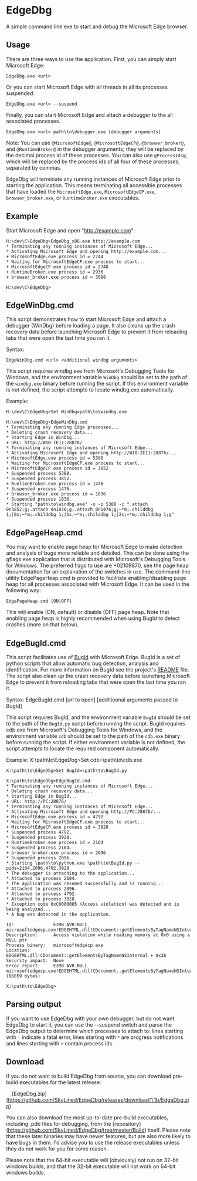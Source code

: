 EdgeDbg
==================

A simple command line exe to start and debug the Microsoft Edge browser.

Usage
-----
There are three ways to use the application. First, you can simply start
Microsoft Edge:

    EdgeDbg.exe <url>

Or you can start Microsoft Edge with all threads in all its processes suspended:

    EdgeDbg.exe <url> --suspend

Finally, you can start Microsoft Edge and attach a debugger to the all
associated processes.

    EdgeDbg.exe <url> path\to\debugger.exe [debugger arguments]

Note: You can use `@MicrosoftEdge@`, `@MicrosoftEdgeCP@`, `@browser_broker@`,
and `@RuntimeBroker@` in the debugger arguments; they will be replaced by the
decimal process id of these processes. You can also use `@ProcessIds@`, which
will be replaced by the process ids of all four of these processes, separated
by commas.

EdgeDbg will terminate any running instances of Microsoft Edge prior to starting
the application. This means terminating all accessible processes that have loaded
the `MicrosoftEdge.exe`, `MicrosoftEdgeCP.exe`, `browser_broker.exe`, or
`RuntimeBroker.exe` executables.

Example
-------
Start Microsoft Edge and open "http://example.com":

    H:\dev\C\EdgeDbg>EdgeDbg_x86.exe http://example.com
    * Terminating any running instances of Microsoft Edge...
    * Activating Microsoft Edge and opening http://example.com...
    + MicrosoftEdge.exe process id = 2744
    * Waiting for MicrosoftEdgeCP.exe process to start...
    + MicrosoftEdgeCP.exe process id = 2748
    + RuntimeBroker.exe process id = 2936
    + browser_broker.exe process id = 3088
    
    H:\dev\C\EdgeDbg>

EdgeWinDbg.cmd
--------------
This script demonstrates how to start Microsoft Edge and attach a debugger
(WinDbg) before loading a page. It also cleans up the crash recovery data before
launching Microsoft Edge to prevent it from reloading tabs that were open the
last time you ran it.

Syntax:

    EdgeWinDbg.cmd <url> <additional windbg arguments>

This script requires windbg.exe from Microsoft's Debugging Tools for Windows,
and the environment variable `WinDbg` should be set to the path of the
`windbg.exe` binary before running the script. If this environment variable is
not defined, the script attempts to locate windbg.exe automatically.

Example:

    H:\dev\C\EdgeDbg>Set WinDbg=path\to\windbg.exe
    
    H:\dev\C\EdgeDbg>EdgeWinDbg.cmd
    * Terminating any running Edge processes...
    * Deleting crash recovery data...
    * Starting Edge in WinDbg...
    + URL: http://W10-IE11:28876/
    * Terminating any running instances of Microsoft Edge...
    * Activating Microsoft Edge and opening http://W10-IE11:28876/...
    + MicrosoftEdge.exe process id = 5388
    * Waiting for MicrosoftEdgeCP.exe process to start...
    + MicrosoftEdgeCP.exe process id = 3852
    * Suspended process 5388.
    * Suspended process 3852.
    + RuntimeBroker.exe process id = 1476
    * Suspended process 1476.
    + browser_broker.exe process id = 1836
    * Suspended process 1836.
    * Starting "path\to\windbg.exe" -o -p 5388 -c ".attach 0n3852;g;.attach 0n1836;g;.attach 0n1476;g;~*m;.childdbg 1;|0s;~*m;.childdbg 1;|1s;~*m;.childdbg 1;|2s;~*m;.childdbg 1;g"

EdgePageHeap.cmd
----------------
You may want to enable page heap for Microsoft Edge to make detection and
analysis of bugs more reliable and detailed. This can be done using the
gflags.exe application that is distributed with Microsoft's Debugging Tools for
Windows. The preferred flags to use are +02109870, see the page heap
documentation for an explanation of the switches in use. The command-line
utility EdgePageHeap.cmd is provided to facilitate enabling/disabling page heap
for all processes associated with Microsoft Edge. It can be used in the
following way:

    EdgePageHeap.cmd [ON|OFF]

This will enable (ON, default) or disable (OFF) page heap. Note that enabling
page heap is highly recommended when using BugId to detect crashes (more on
that below).


EdgeBugId.cmd
-------------
This script facilitates use of [BugId](https://github.com/SkyLined/BugId) with
Microsoft Edge. BugId is a set of python scripts that allow automatic bug
detection, analysis and identification. For more information on BugId see the
project's [README](https://github.com/SkyLined/BugId/blob/master/README.md)
file. The script also clean up the crash recovery data before launching
Microsoft Edge to prevent it from reloading tabs that were open the last time
you ran it.

Syntax:
    EdgeBugId.cmd [url to open] [additioonal arguments passed to BugId]

This script requires BugId, and the environment variable `BugId` should be
set to the path of the `BugId.py` script before running the script.
BugId requires cdb.exe from Microsoft's Debugging Tools for Windows, and the
environment variable `cdb` should be set to the path of the `cdb.exe` binary
before running the script.
If either environment variable is not defined, the script attempts to locate
the required component automatically.

Example:
    X:\path\to\EdgeDbg>Set cdb=\path\to\cdb.exe
    
    X:\path\to\EdgeDbg>Set BugId=\path\to\BugId.py
    
    X:\path\to\EdgeDbg>EdgeBugId.cmd
    * Terminating any running instances of Microsoft Edge...
    * Deleting crash recovery data...
    * Starting Edge in BugId...
    + URL: http://PC:28876/
    * Terminating any running instances of Microsoft Edge...
    * Activating Microsoft Edge and opening http://PC:28876/...
    + MicrosoftEdge.exe process id = 4792
    * Waiting for MicrosoftEdgeCP.exe process to start...
    + MicrosoftEdgeCP.exe process id = 3928
    * Suspended process 4792.
    * Suspended process 3928.
    + RuntimeBroker.exe process id = 2104
    * Suspended process 2104.
    + browser_broker.exe process id = 2096
    * Suspended process 2096.
    * Starting \path\to\python.exe \path\to\BugId.py --pids=2104,2096,4792,3928
    * The debugger is attaching to the application...
    * Attached to process 2104.
    * The application was resumed successfully and is running...
    * Attached to process 2096.
    * Attached to process 4792.
    * Attached to process 3928.
    * Exception code 0xC0000005 (Access violation) was detected and is being analyzed...
    * A bug was detected in the application.
    
    Id:               E39B AVR:NULL microsoftedgecp.exe!EDGEHTML.dll!CDocument::getElementsByTagNameNSInternal
    Description:      Access violation while reading memory at 0x0 using a NULL ptr
    Process binary:   microsoftedgecp.exe
    Location:         EDGEHTML.dll!CDocument::getElementsByTagNameNSInternal + 0x36
    Security impact:  None
    Error report:     E39B AVR.NULL microsoftedgecp.exe!EDGEHTML.dll!CDocument..getElementsByTagNameNSInternal.html (66859 bytes)
    
    X:\path\to\EdgeDbg>

Parsing output
--------------
If you want to use EdgeDbg with your own debugger, but do not want EdgeDbg to
start it, you can use the --suspend switch and parse the EdgeDbg output to
determine which processes to attach to: lines starting with `-` indicate a
fatal error, lines starting with `*` are progress notifications and lines
starting with `+` contain process ids.

Download
--------
If you do not want to build EdgeDbg from source, you can download pre-build
executables for the latest release:

&nbsp;&nbsp;&nbsp;&nbsp;[EdgeDbg.zip]
    (https://github.com/SkyLined/EdgeDbg/releases/download/1.1b/EdgeDbg.zip)

You can also download the most up-to-date pre-build executables, including
.pdb files for debugging, from the [repository]
(https://github.com/SkyLined/EdgeDbg/tree/master/Build) itself. Please note
that these later binaries may have newer features, but are also more likely
to have bugs in them.
I'd advise you to use the release executables unless they do not work for
you for some reason.

Please note that the 64-bit executable will (obviously) not run on 32-bit
windows builds, and that the 32-bit executable will not work on 64-bit windows
builds.
